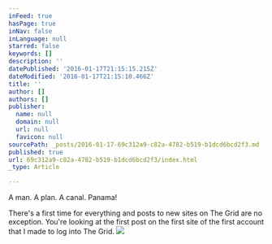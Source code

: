 ```yaml
---
inFeed: true
hasPage: true
inNav: false
inLanguage: null
starred: false
keywords: []
description: ''
datePublished: '2016-01-17T21:15:15.215Z'
dateModified: '2016-01-17T21:15:10.466Z'
title: ''
author: []
authors: []
publisher:
  name: null
  domain: null
  url: null
  favicon: null
sourcePath: _posts/2016-01-17-69c312a9-c82a-4782-b519-b1dcd6bcd2f3.md
published: true
url: 69c312a9-c82a-4782-b519-b1dcd6bcd2f3/index.html
_type: Article

---
```

A man. A plan. A canal. Panama!

There's a first time for everything and posts to new sites on The Grid are no exception. You're looking at the first post on the first site of the first account that I made to log into The Grid.
![](https://the-grid-user-content.s3-us-west-2.amazonaws.com/961fed56-6921-4e77-a5d9-c5fdcc8e21b7.png)